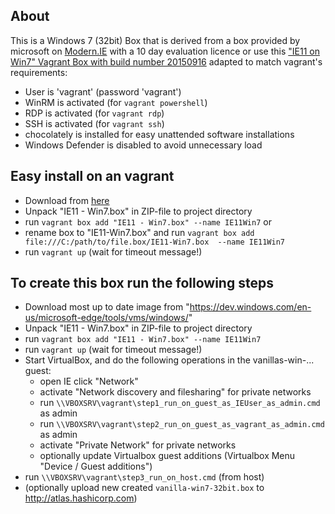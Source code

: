 About
-----

This is a Windows 7 (32bit) Box that is derived from a box provided by
microsoft on [Modern.IE](https://developer.microsoft.com/en-us/microsoft-edge/tools/vms/windows) with a 10 day evaluation licence or use this
["IE11 on Win7" Vagrant Box with build number 20150916](https://az792536.vo.msecnd.net/vms/VMBuild_20150916/Vagrant/IE11/IE11.Win7.Vagrant.zip) adapted to match vagrant's requirements:

 * User is 'vagrant' (password 'vagrant')
 * WinRM is activated (for ``vagrant powershell``)
 * RDP is activated (for ``vagrant rdp``)
 * SSH is activated (for ``vagrant ssh``)
 * chocolately is installed for easy unattended software installations
 * Windows Defender is disabled to avoid unnecessary load


Easy install  on an vagrant
--------------------------------
* Download from [here](https://az792536.vo.msecnd.net/vms/VMBuild_20150916/Vagrant/IE11/IE11.Win7.Vagrant.zip)
* Unpack "IE11 - Win7.box" in ZIP-file to project directory
* run ``vagrant box add "IE11 - Win7.box" --name IE11Win7`` or
* rename box to "IE11-Win7.box" and run ``vagrant box add  file:///C:/path/to/file.box/IE11-Win7.box  --name IE11Win7 ``
* run ``vagrant up`` (wait for timeout message!)


To create this box run the following steps
---------------------------------------------------------------------------------

* Download most up to date image from "https://dev.windows.com/en-us/microsoft-edge/tools/vms/windows/"
* Unpack "IE11 - Win7.box" in ZIP-file to project directory
* run ``vagrant box add "IE11 - Win7.box" --name IE11Win7``
* run ``vagrant up`` (wait for timeout message!)
* Start VirtualBox, and do the following operations in the vanillas-win-... guest:
  * open IE click "Network"
  * activate "Network discovery and filesharing" for private networks
  * run ``\\VBOXSRV\vagrant\step1_run_on_guest_as_IEUser_as_admin.cmd`` as admin
  * run ``\\VBOXSRV\vagrant\step2_run_on_guest_as_vagrant_as_admin.cmd`` as admin
  * activate "Private Network" for private networks
  * optionally update Virtualbox guest additions (Virtualbox Menu "Device / Guest additions")
* run ``\\VBOXSRV\vagrant\step3_run_on_host.cmd`` (from host)
* (optionally upload new created ``vanilla-win7-32bit.box`` to http://atlas.hashicorp.com)
